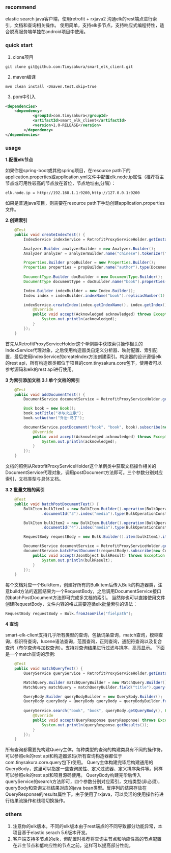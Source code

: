 ### recommend
elastic search java客户端，使用retrofit + rxjava2 沟通elk的rest端点进行索引，文档和查询相关操作。 使用简单，支持elk多节点，支持响应式编程特性，适合脱离服务端单独在android项目中使用。

### quick start
1. clone项目
```shell
git clone git@github.com:Tinysakura/smart_elk_client.git
```
2. maven编译
```shell
mvn clean install -Dmaven.test.skip=true
```
3. pom中引入
```xml
<dependencies>
	<dependency>
            <groupId>com.tinysakura</groupId>
            <artifactId>smart_elk_client</artifactId>
            <version>1.0-RELEASE</version>
        </dependency>
</dependencies>
```

### usage
**1.配置elk节点**

如果你是spring-boot或其他spring项目，在resource path下的application.properties或application.yml文件中配置elk.node.ip属性（推荐将主节点或可用性较高的节点放在首位，节点地址由,分隔）：
```
elk.node.ip = http://192.168.1.1:9200,http://127.0.0.1:9200
```
如果是普通java项目，则需要在resource path下手动创建application.properties文件。

**2.创建索引**

```java
 	@Test
    public void createIndexTest() {
        IndexService indexService = RetrofitProxyServiceHolder.getInstance().getIndexServiceProxy();

        Analyzer.Builder analyzerBuilder = new Analyzer.Builder();
        Analyzer analyzer = analyzerBuilder.name("chinese").tokenizer("ik_max_word").build();

        Properties.Builder propBuilder = new Properties.Builder();
        Properties properties = propBuilder.name("author").type(DocumentPropertiesConstant.Type.TEXT).analyzer("ik_max_word").name("title").analyzer("ik_max_word").type(DocumentPropertiesConstant.Type.TEXT).build();
        
        DocumentType.Builder docBuilder = new DocumentType.Builder();
        DocumentType documentType = docBuilder.name("book").properties(properties).build();

        Index.Builder indexBuilder = new Index.Builder();
        Index index = indexBuilder.indexName("book").replicasNumber(1).shardsNumber(4).analysis(analyzer).mapping(documentType).build();

        indexService.createIndex(index.getIndexName(), index.getIndex()).subscribe(new Consumer<Acknowledged>() {
            @Override
            public void accept(Acknowledged acknowledged) throws Exception {
                System.out.println(acknowledged);
            }
        });
    }
```
首先从RetrofitProxyServiceHolder这个单例类中获取索引操作相关的IndexService代理对象，之后使用构造器类自定义分析器、映射配置、索引配置，最后使用indexService的createIndex方法创建索引。构造器的设计遵循elk的rest api，所有构造器类都位于项目的com.tinysakura.core包下，使用者可以参考源码和elk的rest api进行使用。

**3 为索引添加文档**
**3.1 单个文档的索引**

```java
    @Test
    public void addDocumentTest() {
        DocumentService documentService = RetrofitProxyServiceHolder.getInstance().getDocumentServiceProxy();

        Book book = new Book();
        book.setTitle("冰与火之歌");
        book.setAuthor("乔治·马丁");

        documentService.postDocument("book", "book", book).subscribe(new Consumer<Acknowledged>() {
            @Override
            public void accept(Acknowledged acknowledged) throws Exception {
                System.out.println(acknowledged);
            }
        });
    }
```
文档的照例从RetrofitProxyServiceHolder这个单例类中获取文档操作相关的DocumentService代理对象，调用postDocument方法即可。三个参数分别对应索引，文档类型与具体文档。

**3.2 批量文档的索引**

```java
	@Test
    public void batchPostDocumentTest() {
        BulkItem bulkItem1 = new BulkItem.Builder().operation(BulkOperationConstants.Operation.CREATE).document(new Music("Taylor swift", "Style"))
                .documentId("3").index("media").type(BulkOperationConstants.Type.CONCAT).build();

        BulkItem bulkItem2 = new BulkItem.Builder().operation(BulkOperationConstants.Operation.CREATE).document(new Music("Taylor swift", "Love Story"))
                .documentId("4").index("media").type(BulkOperationConstants.Type.CONCAT).build();

        RequestBody requestBody = new Bulk.Builder().item(bulkItem1).item(bulkItem2).build();

        DocumentService documentService = RetrofitProxyServiceHolder.getInstance().getDocumentServiceProxy();
        documentService.batchPostDocument(requestBody).subscribe(new Consumer<JsonObject>() {
            public void accept(JsonObject bulkResult) throws Exception {
                System.out.println(bulkResult);
            }
        });
    }
```
每个文档对应一个BulkItem，创建好所有的BulkItem后传入Bulk的构造器类，注意build方法的返回结果为一个RequestBody，之后调用DocumentService接口的batchPostDocument方法即可完成多文档的索引。
当然你也可以直接使用文件创建RequestBody，文件内容的格式需要遵循elk批量索引的语法：
```java
RequestBody requestBody = Bulk.fromJsonFile("fielpath");
```

**4 查询**

smart-elk-client支持几乎所有类型的查询，包括词条查询，match查询，模糊查询，标识符查询，lucene语法查询，范围查询，正则查询，通配符查询以及复合查询（布尔查询与加权查询）。支持对查询结果进行过滤与排序，高亮显示。
下面是一个match查询的示例:
```java
	@Test
    public void matchQueryTest() {
        QueryService queryService = RetrofitProxyServiceHolder.getInstance().getQueryServiceProxy();

        MatchQuery.Builder matchQueryBuilder = new MatchQuery.Builder();
        MatchQuery matchQuery = matchQueryBuilder.field("title").query("冰与火之歌").analyzer("ik_max_word").build();

        QueryBody.Builder queryBodyBuilder = new QueryBody.Builder();
        QueryBody queryBody = QueryBody queryBody = queryBodyBuilder.from(0).size(10).query(matchQuery.getQuery()).build();
        
        queryService.search("book", "book", queryBody.getQueryBody(), Book.class).subscribeOn(Schedulers.io()).subscribe(new Consumer<QueryResponse>() {
            @Override
            public void accept(QueryResponse queryResponse) throws Exception {
                System.out.println(queryResponse.getResults());
            }
        });
    }
```
所有查询都需要先构建Query主体，每种类型的查询的构建类具有不同的操作符，可以参照elk的rest api和构造器源码(所有查询构造器都位于com.tinysakura.core.query包下)使用。
Query主体构建完毕后构建通用的QueryBody，这里可以指定一些查询属性、定义过滤器、定义排序条件等。同样可以参照elk的rest api和项目源码使用。
QueryBody构建完毕后传入queryService的search方法即可，四个参数分别对应索引，文档类型(非必须)，queryBody和查询文档结果对应的java bean类型。反序列的结果存放在QueryResponse的results属性下。由于使用了rxjava，可以灵活的使用操作符进行结果流操作和线程切换操作。

### others
1. 注意你的elk版本，不同的elk版本由于rest端点的不同导致部分功能异常，本项目基于elastic serach 5.6版本开发。
2. 客户端支持多节点的elk，但配置时推荐将查询主节点和响应性高的节点配置在非主节点和低响应性的节点之前，这样可以提高部分性能。
